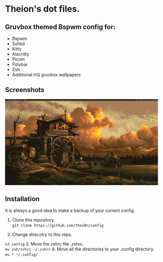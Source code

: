 # Theion's dot files.

## Gruvbox themed Bspwm config for:

* Bspwm
* Sxhkd
* Kitty
* Alacritty
* Picom
* Polybar
* Zsh
* Additional HQ gruvbox wallpapers

<!-- Image -->
## Screenshots
![Screenshot](dock.png)

## Installation
It is always a good idea to make a backup of your current config.
1. Clone this repository.  
`git clone https://github.com/thei0n/config`

2. Change direcotry to this repo. 

`cd config`
3. Move the zshrc file .zshrc.  
`mv zsh/zshrc ~/.zshrc`
4. Move all the directories to your .config directory. 
`mv * ~/.config/`

